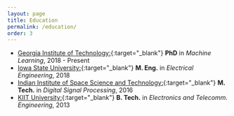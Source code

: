 ```yaml
---
layout: page
title: Education
permalink: /education/
order: 3
---
```


* [Georgia Institute of Technology:](https://ml.gatech.edu){:target="_blank"} **PhD** in *Machine Learning*, 2018 - Present
* [Iowa State University:](https://www.ece.iastate.edu){:target="_blank"} **M. Eng.** in *Electrical Engineering*, 2018
* [Indian Institute of Space Science and Technology:](https://www.iist.ac.in){:target="_blank"} **M. Tech.** in *Digital Signal Processing*, 2016
* [KIIT University:](https://electronics.kiit.ac.in){:target="_blank"} **B. Tech.** in *Electronics and Telecomm. Engineering*, 2013

